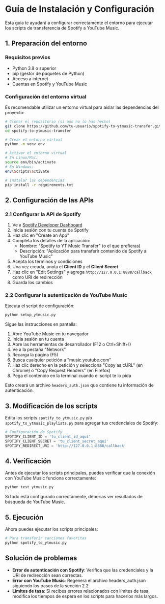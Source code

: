 # Guía de Instalación y Configuración

Esta guía te ayudará a configurar correctamente el entorno para ejecutar los scripts de transferencia de Spotify a YouTube Music.

## 1. Preparación del entorno

### Requisitos previos
- Python 3.8 o superior
- pip (gestor de paquetes de Python)
- Acceso a internet
- Cuentas en Spotify y YouTube Music

### Configuración del entorno virtual

Es recomendable utilizar un entorno virtual para aislar las dependencias del proyecto:

```bash
# Clonar el repositorio (si aún no lo has hecho)
git clone https://github.com/tu-usuario/spotify-to-ytmusic-transfer.git
cd spotify-to-ytmusic-transfer

# Crear el entorno virtual
python -m venv env

# Activar el entorno virtual
# En Linux/Mac:
source env/bin/activate
# En Windows:
env\Scripts\activate

# Instalar las dependencias
pip install -r requirements.txt
```

## 2. Configuración de las APIs

### 2.1 Configurar la API de Spotify

1. Ve a [Spotify Developer Dashboard](https://developer.spotify.com/dashboard/)
2. Inicia sesión con tu cuenta de Spotify
3. Haz clic en "Create an App"
4. Completa los detalles de la aplicación:
   - Nombre: "Spotify to YT Music Transfer" (o el que prefieras)
   - Descripción: "Aplicación para transferir contenido de Spotify a YouTube Music"
5. Acepta los términos y condiciones
6. Una vez creada, anota el **Client ID** y el **Client Secret**
7. Haz clic en "Edit Settings" y agrega `http://127.0.0.1:8888/callback` como URI de redirección
8. Guarda los cambios

### 2.2 Configurar la autenticación de YouTube Music

Ejecuta el script de configuración:

```bash
python setup_ytmusic.py
```

Sigue las instrucciones en pantalla:
1. Abre YouTube Music en tu navegador
2. Inicia sesión en tu cuenta
3. Abre las herramientas de desarrollador (F12 o Ctrl+Shift+I)
4. Ve a la pestaña "Network"
5. Recarga la página (F5)
6. Busca cualquier petición a "music.youtube.com"
7. Haz clic derecho en la petición y selecciona "Copy as cURL" (en Chrome) o "Copy Request Headers" (en Firefox)
8. Pega el contenido en la terminal cuando el script te lo pida

Esto creará un archivo `headers_auth.json` que contiene tu información de autenticación.

## 3. Modificación de los scripts

Edita los scripts `spotify_to_ytmusic.py` y/o `spotify_to_ytmusic_playlists.py` para agregar tus credenciales de Spotify:

```python
# Configuración de Spotify
SPOTIPY_CLIENT_ID = 'tu_client_id_aquí'
SPOTIPY_CLIENT_SECRET = 'tu_client_secret_aquí'
SPOTIPY_REDIRECT_URI = 'http://127.0.0.1:8888/callback'
```

## 4. Verificación

Antes de ejecutar los scripts principales, puedes verificar que la conexión con YouTube Music funciona correctamente:

```bash
python test_ytmusic.py
```

Si todo está configurado correctamente, deberías ver resultados de búsqueda de YouTube Music.

## 5. Ejecución

Ahora puedes ejecutar los scripts principales:

```bash
# Para transferir canciones favoritas
python spotify_to_ytmusic.py
```

## Solución de problemas

- **Error de autenticación con Spotify**: Verifica que las credenciales y la URI de redirección sean correctas.
- **Error con YouTube Music**: Regenera el archivo headers_auth.json siguiendo los pasos de la sección 2.2.
- **Límites de tasa**: Si recibes errores relacionados con límites de tasa, modifica los tiempos de espera en los scripts para hacerlos más largos.
